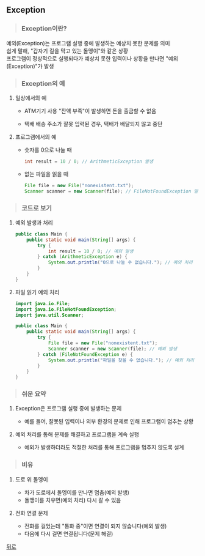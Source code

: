 ## Exception
> ### Exception이란?
예외(Exception)는 프로그램 실행 중에 발생하는 예상치 못한 문제를 의미</br>
쉽게 말해, "갑자기 길을 막고 있는 돌멩이"와 같은 상황</br>
프로그램이 정상적으로 실행되다가 예상치 못한 입력이나 상황을 만나면 "예외(Exception)"가 발생

> ### Exception의 예
1. 일상에서의 예
    - ATM기기 사용
    "잔액 부족"이 발생하면 돈을 출금할 수 없음

    - 택배 배송
    주소가 잘못 입력된 경우, 택배가 배달되지 않고 중단

2. 프로그램에서의 예
    - 숫자를 0으로 나눌 때
        ```java
        int result = 10 / 0; // ArithmeticException 발생
        ```

    - 없는 파일을 읽을 때
        ```java
        File file = new File("nonexistent.txt");
        Scanner scanner = new Scanner(file); // FileNotFoundException 발생
        ```

> ### 코드로 보기
1. 예외 발생과 처리
    ```java
    public class Main {
        public static void main(String[] args) {
            try {
                int result = 10 / 0; // 예외 발생
            } catch (ArithmeticException e) {
                System.out.println("0으로 나눌 수 없습니다."); // 예외 처리
            }
        }
    }
    ```

2. 파일 읽기 예외 처리
    ```java
    import java.io.File;
    import java.io.FileNotFoundException;
    import java.util.Scanner;

    public class Main {
        public static void main(String[] args) {
            try {
                File file = new File("nonexistent.txt");
                Scanner scanner = new Scanner(file); // 예외 발생
            } catch (FileNotFoundException e) {
                System.out.println("파일을 찾을 수 없습니다."); // 예외 처리
            }
        }
    }
    ```

> ### 쉬운 요약
1. Exception은 프로그램 실행 중에 발생하는 문제
    - 예를 들어, 잘못된 입력이나 외부 환경의 문제로 인해 프로그램이 멈추는 상황

2. 예외 처리를 통해 문제를 해결하고 프로그램을 계속 실행
    - 예외가 발생하더라도 적절한 처리를 통해 프로그램을 멈추지 않도록 설계

> ### 비유
1. 도로 위 돌멩이
    - 차가 도로에서 돌멩이를 만나면 멈춤(예외 발생)
    - 돌맹이를 치우면(예외 처리) 다시 갈 수 있음

2. 전화 연결 문제
    - 전화를 걸었는데 "통화 중"이면 연결이 되지 않습니다(예외 발생)
    - 다음에 다시 걸면 연결됩니다(문제 해결)

[뒤로](../README.md#java-study-notes)